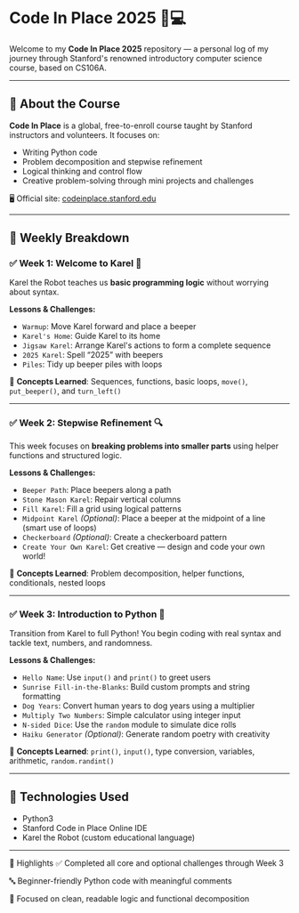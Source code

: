 # Code In Place 2025 🧠💻

Welcome to my **Code In Place 2025** repository — a personal log of my journey through Stanford's renowned introductory computer science course, based on CS106A.

---

## 🌟 About the Course

**Code In Place** is a global, free-to-enroll course taught by Stanford instructors and volunteers. It focuses on:
- Writing Python code
- Problem decomposition and stepwise refinement
- Logical thinking and control flow
- Creative problem-solving through mini projects and challenges

🖥️ Official site: [codeinplace.stanford.edu](https://codeinplace.stanford.edu)

---

## 📅 Weekly Breakdown

### ✅ Week 1: Welcome to Karel 🤖

Karel the Robot teaches us **basic programming logic** without worrying about syntax.

**Lessons & Challenges:**
- `Warmup`: Move Karel forward and place a beeper
- `Karel's Home`: Guide Karel to its home
- `Jigsaw Karel`: Arrange Karel's actions to form a complete sequence
- `2025 Karel`: Spell “2025” with beepers
- `Piles`: Tidy up beeper piles with loops

🧠 **Concepts Learned**: Sequences, functions, basic loops, `move()`, `put_beeper()`, and `turn_left()`

---

### ✅ Week 2: Stepwise Refinement 🔍

This week focuses on **breaking problems into smaller parts** using helper functions and structured logic.

**Lessons & Challenges:**
- `Beeper Path`: Place beepers along a path
- `Stone Mason Karel`: Repair vertical columns
- `Fill Karel`: Fill a grid using logical patterns
- `Midpoint Karel` *(Optional)*: Place a beeper at the midpoint of a line (smart use of loops)
- `Checkerboard` *(Optional)*: Create a checkerboard pattern
- `Create Your Own Karel`: Get creative — design and code your own world!

🧠 **Concepts Learned**: Problem decomposition, helper functions, conditionals, nested loops

---

### ✅ Week 3: Introduction to Python 🐍

Transition from Karel to full Python! You begin coding with real syntax and tackle text, numbers, and randomness.

**Lessons & Challenges:**
- `Hello Name`: Use `input()` and `print()` to greet users
- `Sunrise Fill-in-the-Blanks`: Build custom prompts and string formatting
- `Dog Years`: Convert human years to dog years using a multiplier
- `Multiply Two Numbers`: Simple calculator using integer input
- `N-sided Dice`: Use the `random` module to simulate dice rolls
- `Haiku Generator` *(Optional)*: Generate random poetry with creativity

🧠 **Concepts Learned**: `print()`, `input()`, type conversion, variables, arithmetic, `random.randint()`

---

## 🚀 Technologies Used

- Python3
- Stanford Code in Place Online IDE
- Karel the Robot (custom educational language)

---
📌 Highlights
✅ Completed all core and optional challenges through Week 3

🔤 Beginner-friendly Python code with meaningful comments

🎯 Focused on clean, readable logic and functional decomposition

